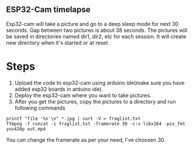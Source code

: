 ## ESP32-Cam timelapse
Esp32-cam will take a picture and go to a deep sleep mode for next 30 seconds. Gap between two pictures is about 38 seconds. 
The pictures will be saved in directories named dir1, dir2, etc for each session. It will create new directory when it's started or at reset.

# Steps
1. Upload the code to esp32-cam using arduino ide(make sure you have added esp32 boards in arduino ide).
2. Deploy the esp32-cam where you want to take pictures.
3. After you get the pictures, copy the pictures to a directory and run following commands
```
printf "file '%s'\n" *.jpg | sort -V > fraglist.txt
ffmpeg -f concat -i fraglist.txt -framerate 30 -c:v libx264 -pix_fmt yuv420p out.mp4
```
You can change the framerate as per your need, I've choosen 30.
